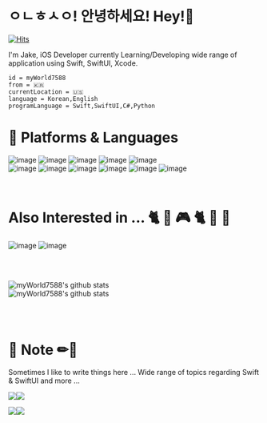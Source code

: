 # ㅇㄴㅎㅅㅇ! 안녕하세요! Hey!👋

[![Hits](https://hits.seeyoufarm.com/api/count/incr/badge.svg?url=https%3A%2F%2Fgithub.com%2FmyWorld7588&count_bg=%23151010&title_bg=%23555555&icon=&icon_color=%23E7E7E7&title=hits&edge_flat=false)](https://hits.seeyoufarm.com)

I'm Jake, iOS Developer currently Learning/Developing wide range of application using Swift, SwiftUI, Xcode.

    id = myWorld7588
    from = 🇰🇷
    currentLocation = 🇺🇸
    language = Korean,English
    programLanguage = Swift,SwiftUI,C#,Python



# 💪 Platforms & Languages

![image](https://img.shields.io/badge/Swift-000000?style=for-the-badge&logo=swift&logoColor=FA7343) ![image](https://img.shields.io/badge/SwiftUI-000000?style=for-the-badge&logo=swift&logoColor=blue) ![image](https://img.shields.io/badge/JavaScript-000000?style=for-the-badge&logo=javascript&logoColor=F7DF1E) ![image](https://img.shields.io/badge/iOS-000000?style=for-the-badge&logo=ios&logoColor=white) ![image](https://img.shields.io/badge/Xcode-000000?style=for-the-badge&logo=Xcode&logoColor=blue) <br>
![image](https://img.shields.io/badge/mac%20os-000000?style=for-the-badge&logo=apple&logoColor=white) ![image](https://img.shields.io/badge/MySQL-000000?style=for-the-badge&logo=mysql&logoColor=005C84?) ![image](https://img.shields.io/badge/C%23-000000?style=for-the-badge&logo=c-sharp&logoColor=white) ![image](https://img.shields.io/badge/firebase-000000?style=for-the-badge&logo=firebase&logoColor=ffca28) ![image](https://img.shields.io/badge/HTML5-000000?style=for-the-badge&logo=html5&logoColor=E34F26) ![image](	https://img.shields.io/badge/CSS3-000000?style=for-the-badge&logo=css3&logoColor=1572B6)

<br/>

# Also Interested in ... 🐈 🐾 🎮 🐈‍ 🐾 🐶

![image](https://img.shields.io/badge/Python-000000?style=for-the-badge&logo=python&logoColor=blue) ![image](https://img.shields.io/badge/Unity-000000?style=for-the-badge&logo=unity&logoColor=white) 

<br/>
<br/>

![myWorld7588's github stats](https://github-readme-stats.vercel.app/api?username=myWorld7588&&layout=compact&show_icons=true&theme=dark)<br/>
![myWorld7588's github stats](http://github-readme-stats.vercel.app/api/top-langs/?username=myWorld7588&layout=compact&langs_count=8&theme=dark)<br/>


<br/>
<br/>


# 💬 Note ✏📝
Sometimes I like to write things here ... Wide range of topics regarding Swift & SwiftUI and more ...

<a href="https://kindhearted-magnesium-c98.notion.site/9f679fb16afa48a6affa10532943edb6?v=4b392b2852d54437b22b524490b8a12f"><img src="https://img.shields.io/badge/Notion-000000?style=for-the-badge&logo=Notion&logoColor=white"></a><a href="https://kindhearted-magnesium-c98.notion.site/9f679fb16afa48a6affa10532943edb6?v=4b392b2852d54437b22b524490b8a12f"><img src="https://img.shields.io/badge/Swift-000000?style=for-the-badge&logo=swift&logoColor=FA7343"></a>


<a href="https://kindhearted-magnesium-c98.notion.site/a9976df9b7c0487e8e1b8157c414bb11?v=5c4b22c09d5e4154a54b1e541fff991f"><img src="https://img.shields.io/badge/Notion-000000?style=for-the-badge&logo=Notion&logoColor=white"></a><a href="https://kindhearted-magnesium-c98.notion.site/a9976df9b7c0487e8e1b8157c414bb11?v=5c4b22c09d5e4154a54b1e541fff991f"><img src="https://img.shields.io/badge/SwiftUI-000000?style=for-the-badge&logo=swift&logoColor=blue"></a>







